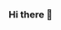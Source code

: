 ### Hi there 👋

<!-- print("My Name is Monique! Currently enrolled in Level Up In Tech and learning Cloud." -->



